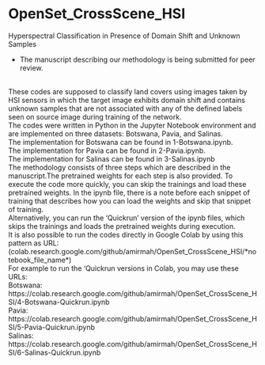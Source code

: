 # OpenSet_CrossScene_HSI
Hyperspectral Classification in Presence of Domain Shift and Unknown Samples
* The manuscript describing our methodology is being submitted for peer review.
<br>
These codes are supposed to classify land covers using images taken by HSI sensors in which the target image exhibits domain shift and contains unknown samples that are not associated with any of the defined labels seen on source image during training of the network.
<br>
The codes were written in Python in the Jupyter Notebook environment and are implemented on three datasets: Botswana, Pavia, and Salinas.
<br>
The implementation for Botswana can be found in 1-Botswana.ipynb.
<br>
 The implementation for Pavia can be found in 2-Pavia.ipynb.
<br>
 The implementation for Salinas can be found in 3-Salinas.ipynb
<br>
The methodology consists of three steps which are described in the manuscript.The pretrained weights for each step is also provided. To execute the code more quickly, you can skip the trainings and load these pretrained weights. In the ipynb file, there is a note before each snippet of training that describes how you can load the weights and skip that snippet of training.
<br>
Alternatively, you can run the ‘Quickrun’ version of the ipynb files, which skips the trainings and loads the pretrained weights during execution.
<br>
It is also possible to run the codes directly in Google Colab by using this pattern as URL:
<br>
(colab.research.google.com/github/amirmah/OpenSet_CrossScene_HSI/*notebook_file_name*)
<br>
For example to run the ‘Quickrun versions in Colab, you may use these URLs:
<br>
Botswana: https://colab.research.google.com/github/amirmah/OpenSet_CrossScene_HSI/4-Botswana-Quickrun.ipynb
<br>
Pavia: https://colab.research.google.com/github/amirmah/OpenSet_CrossScene_HSI/5-Pavia-Quickrun.ipynb
<br>
Salinas: https://colab.research.google.com/github/amirmah/OpenSet_CrossScene_HSI/6-Salinas-Quickrun.ipynb


